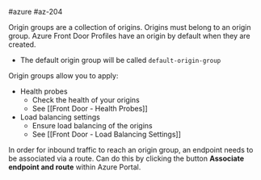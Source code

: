 #azure #az-204 

Origin groups are a collection of origins.
Origins must belong to an origin group.
Azure Front Door Profiles have an origin by default when they are created.
- The default origin group will be called `default-origin-group`

Origin groups allow you to apply:
- Health probes
	- Check the health of your origins
	- See [[Front Door - Health Probes]]
- Load balancing settings
	- Ensure load balancing of the origins
	- See [[Front Door - Load Balancing Settings]]

In order for inbound traffic to reach an origin group, an endpoint needs to be associated via a route.
Can do this by clicking the button **Associate endpoint and route** within Azure Portal.